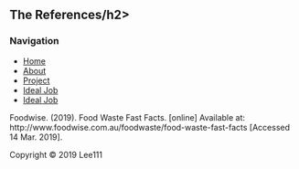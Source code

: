 <html>
<head> 
    
 <link rel = "stylesheet" type = "text/css" href = "style.css"/>
 </head>
 <body>
 <div id="container">
 <div id="header">
<h2>The References/h2>
 </div>
 <div id = "content">
  <div id = "nav">
   <h3>Navigation</h3>
   <ul>
    <li><a class="selected" href="index.html">Home</a></li>
       <li><a href="aboutme.html">About</a></li>
    <li><a href="project.html">Project</a></li>
       <li><a href="idealjob.html">Ideal Job</a></li>
     <li><a href="references.html">Ideal Job</a></li>
   </ul>
  </div>
    <div id="main">
      <p>Foodwise. (2019). Food Waste Fast Facts. [online] Available at: http://www.foodwise.com.au/foodwaste/food-waste-fast-facts [Accessed 14 Mar. 2019].</p> 
      <p></p> 
      <p></p> 
      <p></p> 
      <p></p> 
      <p></p> 
 


</div>
</div>   

<div id="footer">
 Copyright &copy; 2019 Lee111
 </div>
</div>
